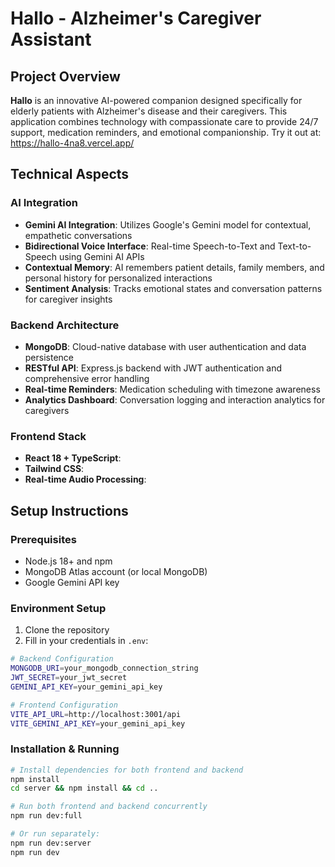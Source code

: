 # Hallo - Alzheimer's Caregiver Assistant 

## Project Overview

**Hallo** is an innovative AI-powered companion designed specifically for elderly patients with Alzheimer's disease and their caregivers. This application combines technology with compassionate care to provide 24/7 support, medication reminders, and emotional companionship.
Try it out at: https://hallo-4na8.vercel.app/

## Technical Aspects

### AI Integration
- **Gemini AI Integration**: Utilizes Google's Gemini model for contextual, empathetic conversations
- **Bidirectional Voice Interface**: Real-time Speech-to-Text and Text-to-Speech using Gemini AI APIs
- **Contextual Memory**: AI remembers patient details, family members, and personal history for personalized interactions
- **Sentiment Analysis**: Tracks emotional states and conversation patterns for caregiver insights

### Backend Architecture
- **MongoDB**: Cloud-native database with user authentication and data persistence
- **RESTful API**: Express.js backend with JWT authentication and comprehensive error handling
- **Real-time Reminders**: Medication scheduling with timezone awareness
- **Analytics Dashboard**: Conversation logging and interaction analytics for caregivers

### Frontend Stack
- **React 18 + TypeScript**:
- **Tailwind CSS**: 
- **Real-time Audio Processing**: 

## Setup Instructions

### Prerequisites
- Node.js 18+ and npm
- MongoDB Atlas account (or local MongoDB)
- Google Gemini API key

### Environment Setup
1. Clone the repository
2. Fill in your credentials in `.env`:
```bash
# Backend Configuration
MONGODB_URI=your_mongodb_connection_string
JWT_SECRET=your_jwt_secret
GEMINI_API_KEY=your_gemini_api_key

# Frontend Configuration
VITE_API_URL=http://localhost:3001/api
VITE_GEMINI_API_KEY=your_gemini_api_key
```

### Installation & Running
```bash
# Install dependencies for both frontend and backend
npm install
cd server && npm install && cd ..

# Run both frontend and backend concurrently
npm run dev:full

# Or run separately:
npm run dev:server  
npm run dev         
```
